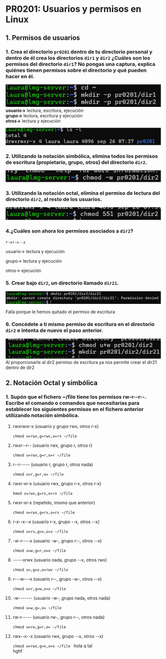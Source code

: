 # PR0201: Usuarios y permisos en Linux
## 1. Permisos de usuarios
### 1.	Crea el directorio `pr0201` dentro de tu directorio personal y dentro de él crea los directorios `dir1` y `dir2` ¿Cuáles son los permisos del directorio `dir1`? No pongas una captura, explica quiénes tienen permisos sobre el directorio y qué pueden hacer en él.
![](imagenes/0201.1.png)  
**usuario->** lectura, escritura, ejecución  
**grupo->** lectura, escritura y ejecución  
**otros->** lectura y ejecución

![](imagenes/0201.1.1.png)
### 2.	Utilizando   la   notación   simbólica, elimina   todos   los   permisos de   escritura (propietario, grupo, otros) del directorio `dir2`.
![](imagenes/0201.2.png)

### 3.	Utilizando la notación octal, elimina el permiso de lectura del directorio `dir2`, al resto de los usuarios.

![](imagenes/0201.3.png)
### 4.¿Cuáles son ahora los permisos asociados a `dir2`?

`r-xr-x--x`  

usuario-> lectura y ejecución  

grupo-> lectura y ejecución  

otros-> ejecución  

### 5.	Crear bajo `dir2`, un directorio llamado `dir21`.

![](imagenes/0201.4.png)

Falla porque le hemos quitado el permiso de escritura 
### 6.	Concédete a ti mismo permiso de escritura en el directorio `dir2` e intenta de nuevo el paso anterior.
![](imagenes/0201.6.png)
Al proporcionarle al dir2 permiso de escritura ya nos permite crear el dir21 dentro de dir2 
## 2. Notación Octal y simbólica
### 1. Supón que el fichero ~/file tiene los permisos rw-r--r--. Escribe el comando o comandos que necesitarías para establecer los siguientes permisos en el fichero anterior utilizando notación simbólica.

 
1. rwxrwxr-x (usuario y grupo rwx, otros r-x) 

    `chmod u=rwx,g=rwx,o=rx ~/file`
 
2. rwxr--r-- (usuario rwx, grupo r, otros r)

    `chmod u=rwx,g=r,o=r ~/file`

3. r--r----- (usuario r, grupo r, otros nada) 

    `chmod u=r,g=r,o= ~/file`
 
4. rwxr-xr-x (usuario rwx, grupo r-x, otros r-x) 

    `hmod u=rwx,g=rx,o=rx ~/file `
 
5. rwxr-xr-x (repetido, mismo que anterior) 

    `chmod u=rwx,g=rx,o=rx ~/file`

6. r-x--x--x (usuario r-x, grupo --x, otros --x) 

    `chmod u=rx,g=x,o=x ~/file`
 
7. -w-r----x (usuario -w-, grupo r--, otros --x) 

    `chmod u=w,g=r,o=x ~/file `

8. -----xrwx (usuario nada, grupo --x, otros rwx) 

    `chmod u=,g=x,o=rwx ~/file `
 
9. r---w---x (usuario r--, grupo -w-, otros --x) 

    `chmod u=r,g=w,o=x ~/file `
 
10. -w------- (usuario -w-, grupo nada, otros nada) 

    `chmod u=w,g=,o= ~/file `
 
11. rw-r----- (usuario rw-, grupo r--, otros nada) 

    `chmod u=rw,g=r,o= ~/file`
 
12. rwx--x--x (usuario rwx, grupo --x, otros --x) 

    `chmod u=rwx,g=x,o=x ~/file `
    hola q tal    
hghf